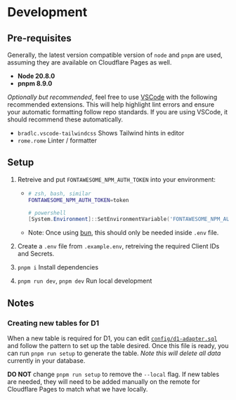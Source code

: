 # Development

## Pre-requisites

Generally, the latest version compatible version of `node` and `pnpm` are used, assuming they are available on Cloudflare Pages as well.

- **Node 20.8.0**
- **pnpm 8.9.0**

_Optionally but recommended_, feel free to use [VSCode](https://code.visualstudio.com/) with the following recommended extensions. This will help highlight lint errors and ensure your automatic formatting follow repo standards. If you are using VSCode, it should recommend these automatically.

- `bradlc.vscode-tailwindcss` Shows Tailwind hints in editor
- `rome.rome` Linter / formatter

## Setup

1. Retreive and put `FONTAWESOME_NPM_AUTH_TOKEN` into your environment:

   - ```sh
     # zsh, bash, similar
     FONTAWESOME_NPM_AUTH_TOKEN=token
     ```
     ```powershell
     # powershell
     [System.Environment]::SetEnvironmentVariable('FONTAWESOME_NPM_AUTH_TOKEN','token', 'User')
     ```
   - Note: Once using [bun](https://bun.sh/), this should only be needed inside `.env` file.

2. Create a `.env` file from `.example.env`, retreiving the required Client IDs and Secrets.

3. `pnpm i` Install dependencies

4. `pnpm run dev`, `pnpm dev` Run local development

## Notes

### Creating new tables for D1

When a new table is required for D1, you can edit [`config/d1-adapter.sql`](config/d1-setup.sql) and follow the pattern to set up the table desired. Once this file is ready, you can run `pnpm run setup` to generate the table. _Note this will delete all data_ currently in your database.

**DO NOT** change `pnpm run setup` to remove the `--local` flag. If new tables are needed, they will need to be added manually on the remote for Cloudflare Pages to match what we have locally.
